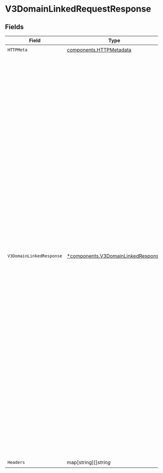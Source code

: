 # V3DomainLinkedRequestResponse


## Fields

| Field                                                                                                                                                                                                                                                                                                                                                                                                                                                                                                                                                                                                                                                                                                                                                                                                                          | Type                                                                                                                                                                                                                                                                                                                                                                                                                                                                                                                                                                                                                                                                                                                                                                                                                           | Required                                                                                                                                                                                                                                                                                                                                                                                                                                                                                                                                                                                                                                                                                                                                                                                                                       | Description                                                                                                                                                                                                                                                                                                                                                                                                                                                                                                                                                                                                                                                                                                                                                                                                                    | Example                                                                                                                                                                                                                                                                                                                                                                                                                                                                                                                                                                                                                                                                                                                                                                                                                        |
| ------------------------------------------------------------------------------------------------------------------------------------------------------------------------------------------------------------------------------------------------------------------------------------------------------------------------------------------------------------------------------------------------------------------------------------------------------------------------------------------------------------------------------------------------------------------------------------------------------------------------------------------------------------------------------------------------------------------------------------------------------------------------------------------------------------------------------ | ------------------------------------------------------------------------------------------------------------------------------------------------------------------------------------------------------------------------------------------------------------------------------------------------------------------------------------------------------------------------------------------------------------------------------------------------------------------------------------------------------------------------------------------------------------------------------------------------------------------------------------------------------------------------------------------------------------------------------------------------------------------------------------------------------------------------------ | ------------------------------------------------------------------------------------------------------------------------------------------------------------------------------------------------------------------------------------------------------------------------------------------------------------------------------------------------------------------------------------------------------------------------------------------------------------------------------------------------------------------------------------------------------------------------------------------------------------------------------------------------------------------------------------------------------------------------------------------------------------------------------------------------------------------------------ | ------------------------------------------------------------------------------------------------------------------------------------------------------------------------------------------------------------------------------------------------------------------------------------------------------------------------------------------------------------------------------------------------------------------------------------------------------------------------------------------------------------------------------------------------------------------------------------------------------------------------------------------------------------------------------------------------------------------------------------------------------------------------------------------------------------------------------ | ------------------------------------------------------------------------------------------------------------------------------------------------------------------------------------------------------------------------------------------------------------------------------------------------------------------------------------------------------------------------------------------------------------------------------------------------------------------------------------------------------------------------------------------------------------------------------------------------------------------------------------------------------------------------------------------------------------------------------------------------------------------------------------------------------------------------------ |
| `HTTPMeta`                                                                                                                                                                                                                                                                                                                                                                                                                                                                                                                                                                                                                                                                                                                                                                                                                     | [components.HTTPMetadata](../../models/components/httpmetadata.md)                                                                                                                                                                                                                                                                                                                                                                                                                                                                                                                                                                                                                                                                                                                                                             | :heavy_check_mark:                                                                                                                                                                                                                                                                                                                                                                                                                                                                                                                                                                                                                                                                                                                                                                                                             | N/A                                                                                                                                                                                                                                                                                                                                                                                                                                                                                                                                                                                                                                                                                                                                                                                                                            |                                                                                                                                                                                                                                                                                                                                                                                                                                                                                                                                                                                                                                                                                                                                                                                                                                |
| `V3DomainLinkedResponse`                                                                                                                                                                                                                                                                                                                                                                                                                                                                                                                                                                                                                                                                                                                                                                                                       | [*components.V3DomainLinkedResponse](../../models/components/v3domainlinkedresponse.md)                                                                                                                                                                                                                                                                                                                                                                                                                                                                                                                                                                                                                                                                                                                                        | :heavy_minus_sign:                                                                                                                                                                                                                                                                                                                                                                                                                                                                                                                                                                                                                                                                                                                                                                                                             | Successful request.                                                                                                                                                                                                                                                                                                                                                                                                                                                                                                                                                                                                                                                                                                                                                                                                            | {<br/>"linkedTo": [<br/>{<br/>"name": "name",<br/>"pcid": "pcid",<br/>"acceptedString": "acceptedString",<br/>"acceptedAt": 6<br/>},<br/>{<br/>"name": "name",<br/>"pcid": "pcid",<br/>"acceptedString": "acceptedString",<br/>"acceptedAt": 6<br/>}<br/>],<br/>"linkedFrom": [<br/>{<br/>"name": "name",<br/>"pcid": "pcid",<br/>"acceptedString": "acceptedString",<br/>"acceptedAt": 0<br/>},<br/>{<br/>"name": "name",<br/>"pcid": "pcid",<br/>"acceptedString": "acceptedString",<br/>"acceptedAt": 0<br/>}<br/>],<br/>"requestsTo": [<br/>{<br/>"requestedAt": 5,<br/>"name": "name",<br/>"requestedString": "requestedString",<br/>"pcid": "pcid"<br/>},<br/>{<br/>"requestedAt": 5,<br/>"name": "name",<br/>"requestedString": "requestedString",<br/>"pcid": "pcid"<br/>}<br/>],<br/>"requestsFrom": [<br/>{<br/>"requestedAt": 1,<br/>"name": "name",<br/>"requestedString": "requestedString",<br/>"pcid": "pcid"<br/>},<br/>{<br/>"requestedAt": 1,<br/>"name": "name",<br/>"requestedString": "requestedString",<br/>"pcid": "pcid"<br/>}<br/>]<br/>} |
| `Headers`                                                                                                                                                                                                                                                                                                                                                                                                                                                                                                                                                                                                                                                                                                                                                                                                                      | map[string][]*string*                                                                                                                                                                                                                                                                                                                                                                                                                                                                                                                                                                                                                                                                                                                                                                                                          | :heavy_check_mark:                                                                                                                                                                                                                                                                                                                                                                                                                                                                                                                                                                                                                                                                                                                                                                                                             | N/A                                                                                                                                                                                                                                                                                                                                                                                                                                                                                                                                                                                                                                                                                                                                                                                                                            |                                                                                                                                                                                                                                                                                                                                                                                                                                                                                                                                                                                                                                                                                                                                                                                                                                |
